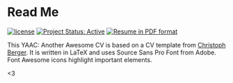# Read Me

[![license](https://img.shields.io/badge/license-MIT-blue.svg)](https://github.com/lgeurts/Resume/blob/master/LICENSE.md) [![Project Status: Active](http://www.repostatus.org/badges/latest/active.svg)](http://www.repostatus.org/#active) [![Resume in PDF format](https://img.shields.io/badge/resume-pdf-green.svg)](https://github.com/lgeurts/Resume/luc_geurts.pdf)

This YAAC: Another Awesome CV is based on a CV template from [Christoph Berger](https://github.com/darwiin/yaac-another-awesome-cv). It is written in LaTeX and uses Source Sans Pro Font from Adobe. 
Font Awesome icons highlight important elements.

<3
